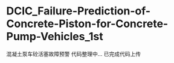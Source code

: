 # DCIC_Failure-Prediction-of-Concrete-Piston-for-Concrete-Pump-Vehicles_1st
混凝土泵车砼活塞故障预警
代码整理中...
已完成代码上传
